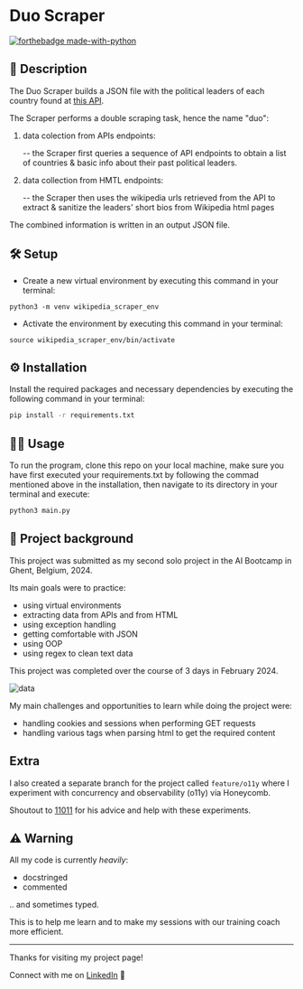# Duo Scraper

[![forthebadge made-with-python](https://ForTheBadge.com/images/badges/made-with-python.svg)](https://www.python.org/)

## 📖 Description

The Duo Scraper builds a JSON file with the political leaders of each country found at [this API](https://country-leaders.onrender.com/docs).

The Scraper performs a double scraping task, hence the name "duo":

1. data colection from APIs endpoints:

     -- the Scraper first queries a sequence of API endpoints to obtain a list of countries & basic info about their past political leaders.

3. data collection from HMTL endpoints:

     -- the Scraper then uses the wikipedia urls retrieved from the API to extract & sanitize the leaders' short bios from Wikipedia html pages

The combined information is written in an output JSON file.

## 🛠️ Setup

- Create a new virtual environment by executing this command in your terminal:

`python3 -m venv wikipedia_scraper_env`

- Activate the environment by executing this command in your terminal:

`source wikipedia_scraper_env/bin/activate`

## ⚙️ Installation

Install the required packages and necessary dependencies by executing the following command in your terminal:

  ```bash
  pip install -r requirements.txt
  ```
## 👩‍💻 Usage

To run the program, clone this repo on your local machine, make sure you have first executed your requirements.txt by following the commad mentioned above in the installation, then navigate to its directory in your terminal and execute:
```bash
python3 main.py
```

## 📂 Project background

This project was submitted as my second solo project in the AI Bootcamp in Ghent, Belgium, 2024.

Its main goals were to practice:

- using virtual environments
- extracting data from APIs and from HTML
- using exception handling
- getting comfortable with JSON
- using OOP
- using regex to clean text data

This project was completed over the course of 3 days in February 2024.


![data](https://camo.githubusercontent.com/3fbf9fe8569e07e446820a43eddc4be7841d94c6a977c38379760f36459244b7/68747470733a2f2f692e70696e696d672e636f6d2f6f726967696e616c732f30662f63322f31662f30666332316663643637336637393463316436323232623137373031333334322e706e67)


My main challenges and opportunities to learn while doing the project were:

- handling cookies and sessions when performing GET requests
- handling various tags when parsing html to get the required content

## Extra

I also created a separate branch for the project called `feature/o11y` where I experiment with concurrency and observability (o11y) via Honeycomb.

Shoutout to [11011](https://github.com/one1zero1one) for his advice and help with these experiments.

## ⚠️ Warning

All my code is currently *heavily*:

- docstringed
- commented

.. and sometimes typed.

This is to help me learn and to make my sessions with our training coach more efficient.

---

Thanks for visiting my project page!

Connect with me on [LinkedIn](https://www.linkedin.com/in/mirunasuru/) 🤍
